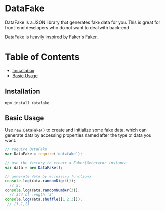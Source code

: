 # DataFake

DataFake is a JSON library that generates fake data for you. This is great for front-end developers who do not want to deal with back-end

DataFake is heavily inspired by Faker's [Faker](https://github.com/fzaninotto/Faker).


# Table of Contents

- [Installation](#installation)
- [Basic Usage](#basic-usage)

## Installation

```sh
npm install datafake
```

## Basic Usage

Use `new DataFake()` to create and initialize some fake data, which can generate data by accessing properties named after the type of data you want.

```javascript
// require DataFake
var DataFake = require('datafake');

// use the factory to create a Faker\Generator instance
var data = new DataFake();

// generate data by accessing functions
console.log(data.randomDigit());
  // 5;
console.log(data.randomNumber(3));
  // 344 of length '3'
console.log(data.shuffle([1,2,3]));
 // [3,1,2]
```